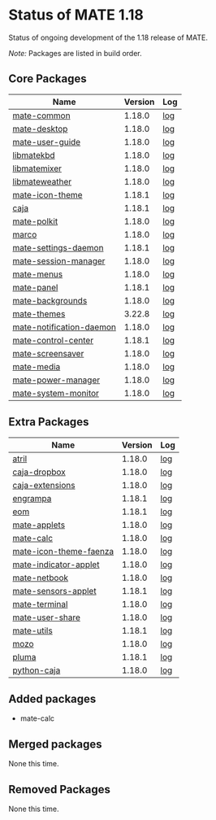# Status of MATE 1.18

Status of ongoing development of the 1.18 release of MATE.

_Note:_ Packages are listed in build order.

## Core Packages

Name|Version|Log
---|---|---
[mate-common](https://github.com/mate-desktop/mate-common) |  1.18.0 | [log](https://git.mate-desktop.org/mate-common/log/)
[mate-desktop](https://github.com/mate-desktop/mate-desktop) |  1.18.0 | [log](https://git.mate-desktop.org/mate-desktop/log/)
[mate-user-guide](https://github.com/mate-desktop/mate-user-guide) |  1.18.0 | [log](https://git.mate-desktop.org/mate-user-guide/log/)
[libmatekbd](https://github.com/mate-desktop/libmatekbd) |  1.18.0 | [log](https://git.mate-desktop.org/libmatekbd/log/)
[libmatemixer](https://github.com/mate-desktop/libmatemixer) |  1.18.0 | [log](https://git.mate-desktop.org/libmatemixer/log/)
[libmateweather](https://github.com/mate-desktop/libmateweather) |  1.18.0 | [log](https://git.mate-desktop.org/libmateweather/log/)
[mate-icon-theme](https://github.com/mate-desktop/mate-icon-theme) |  1.18.1 | [log](https://git.mate-desktop.org/mate-icon-theme/log/)
[caja](https://github.com/mate-desktop/caja) |  1.18.1 |  [log](https://git.mate-desktop.org/caja/log/)
[mate-polkit](https://github.com/mate-desktop/mate-polkit) |  1.18.0 | [log](https://git.mate-desktop.org/mate-polkit/log/)
[marco](https://github.com/mate-desktop/marco) |  1.18.0 |  [log](https://git.mate-desktop.org/marco/log/)
[mate-settings-daemon](https://github.com/mate-desktop/mate-settings-daemon) |  1.18.1 | [log](https://git.mate-desktop.org/mate-settings-daemon/log/)
[mate-session-manager](https://github.com/mate-desktop/mate-session-manager) |  1.18.0 | [log](https://git.mate-desktop.org/mate-session-manager/log/)
[mate-menus](https://github.com/mate-desktop/mate-menus) |  1.18.0 | [log](https://git.mate-desktop.org/mate-menus/log/)
[mate-panel](https://github.com/mate-desktop/mate-panel) |  1.18.1 | [log](https://git.mate-desktop.org/mate-panel/log/)
[mate-backgrounds](https://github.com/mate-desktop/mate-backgrounds) |  1.18.0 | [log](https://git.mate-desktop.org/mate-backgrounds/log/)
[mate-themes](https://github.com/mate-desktop/mate-themes) |  3.22.8 | [log](https://git.mate-desktop.org/mate-themes/log/)
[mate-notification-daemon](https://github.com/mate-desktop/mate-notification-daemon) |  1.18.0 | [log](https://git.mate-desktop.org/mate-notification-daemon/log/)
[mate-control-center](https://github.com/mate-desktop/mate-control-center) |  1.18.1 | [log](https://git.mate-desktop.org/mate-control-center/log/)
[mate-screensaver](https://github.com/mate-desktop/mate-screensaver) |  1.18.0 | [log](https://git.mate-desktop.org/mate-screensaver/log/)
[mate-media](https://github.com/mate-desktop/mate-media) |  1.18.0 | [log](https://git.mate-desktop.org/mate-media/log/)
[mate-power-manager](https://github.com/mate-desktop/mate-power-manager) |  1.18.0 | [log](https://git.mate-desktop.org/mate-power-manager/log/)
[mate-system-monitor](https://github.com/mate-desktop/mate-system-monitor) |  1.18.0 | [log](https://git.mate-desktop.org/mate-system-monitor/log/)

## Extra Packages

Name|Version|Log
---|---|---
[atril](https://github.com/mate-desktop/atril) |  1.18.0 |  [log](https://git.mate-desktop.org/atril/log/)
[caja-dropbox](https://github.com/mate-desktop/caja-dropbox) |  1.18.0 | [log](https://git.mate-desktop.org/caja-dropbox/log/)
[caja-extensions](https://github.com/mate-desktop/caja-extensions) |  1.18.0 | [log](https://git.mate-desktop.org/caja-extensions/log/)
[engrampa](https://github.com/mate-desktop/engrampa) |  1.18.1 |  [log](https://git.mate-desktop.org/engrampa/log/)
[eom](https://github.com/mate-desktop/eom) |  1.18.1 |  [log](https://git.mate-desktop.org/eom/log/)
[mate-applets](https://github.com/mate-desktop/mate-applets) |  1.18.0 | [log](https://git.mate-desktop.org/mate-applets/log/)
[mate-calc](https://github.com/mate-desktop/mate-calc) |  1.18.0 | [log](https://git.mate-desktop.org/mate-calc/log/)
[mate-icon-theme-faenza](https://github.com/mate-desktop/mate-icon-theme-faenza) |  1.18.0 | [log](https://git.mate-desktop.org/mate-icon-theme-faenza/log/)
[mate-indicator-applet](https://github.com/mate-desktop/mate-indicator-applet) |  1.18.0 | [log](https://git.mate-desktop.org/mate-indicator-applet/log/)
[mate-netbook](https://github.com/mate-desktop/mate-netbook) |  1.18.0 | [log](https://git.mate-desktop.org/mate-netbook/log/)
[mate-sensors-applet](https://github.com/mate-desktop/mate-sensors-applet) |  1.18.1 | [log](https://git.mate-desktop.org/mate-sensors-applet/log/)
[mate-terminal](https://github.com/mate-desktop/mate-terminal) |  1.18.0 | [log](https://git.mate-desktop.org/mate-terminal/log/)
[mate-user-share](https://github.com/mate-desktop/mate-user-share) |  1.18.0 | [log](https://git.mate-desktop.org/mate-user-share/log/)
[mate-utils](https://github.com/mate-desktop/mate-utils) |  1.18.1 | [log](https://git.mate-desktop.org/mate-utils/log/)
[mozo](https://github.com/mate-desktop/mozo) |  1.18.0 |  [log](https://git.mate-desktop.org/mozo/log/)
[pluma](https://github.com/mate-desktop/pluma) |  1.18.1 |  [log](https://git.mate-desktop.org/pluma/log/)
[python-caja](https://github.com/mate-desktop/python-caja) |  1.18.0 | [log](https://git.mate-desktop.org/python-caja/log/)

## Added packages

  * mate-calc

## Merged packages

None this time.

## Removed Packages

None this time.

